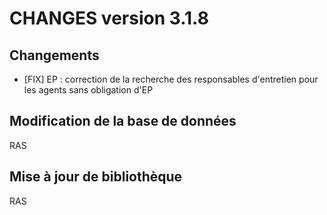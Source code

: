 **CHANGES version 3.1.8**
===

Changements
---

* [FIX] EP : correction de la recherche des responsables d'entretien pour les agents sans obligation d'EP 

Modification de la base de données
---

RAS 

Mise à jour de bibliothèque
---

RAS